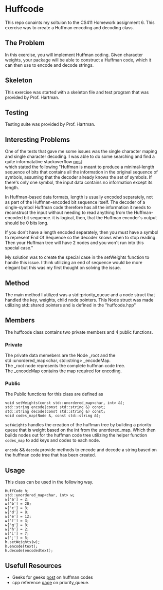 
# Huffcode

This repo conaints my soltuion to the CS411 Homework assignment 6. This exercise was to create a Huffman encoding and decoding class.

## The Problem

In this exercise, you will implement Huffman coding. Given character
weights, your package will be able to construct a Huffman code, which it
can then use to encode and decode strings.

## Skeleton 

This exercise was started with a skeleton file and test program that was provided by Prof. Hartman. 

## Testing

Testing suite was provided by Prof. Hartman.

## Interesting Problems

One of the tests that gave me some issues was the single character maping and single character decoding. I was able to do some searching and find a quite informatative stackoverflow [post](https://stackoverflow.com/questions/22429854/huffman-code-for-a-single-character#:~:text=Huffman%20is%20meant%20to%20produce,no%20information%20except%20its%20length.)  
which stated the following "Huffman is meant to produce a minimal-length sequence of bits that contains all the information in the original sequence of symbols, assuming that the decoder already knows the set of symbols. If there's only one symbol, the input data contains no information except its length.

In Huffman-based data formats, length is usually encoded separately, not as part of the Huffman-encoded bit sequence itself. The decoder of a single-symbol Huffman code therefore has all the information it needs to reconstruct the input without needing to read anything from the Huffman-encoded bit sequence. it is logical, then, that the Huffman encoder's output should be 0 bits long.

If you don't have a length encoded separately, then you must have a symbol to represent End Of Sequence so the decoder knows when to stop reading. Then your Huffman tree will have 2 nodes and you won't run into this special case." 

My solution was to create the special case in the setWeights function to handle this issue. I think utilizing an end of sequence would be more elegant but this was my first thought on solving the issue.  

## Method  

The main method I utilized was a std::priority_queue and a node struct that handled the key, weights, child node pointers. This Node struct was made utilizing std::shared pointers and is defined in the "huffcode.hpp"

## Members 

The huffcode class contains two private members and 4 public functions.

### Private

The private data memebers are the Node _root and the std::unordered_map<char, std::string> _encodeMap.  
The _root node represents the complete huffman code tree.  
The _encodeMap contains the map required for encoding.

### Public  

The Public functions for this class are defined as

``void setWeights(const std::unordered_map<char, int> &);``    
``std::string encode(const std::string &) const;``  
``std::string decode(const std::string &) const;``    
``void codes_map(Node &, const std::string &);``    

``setWeights`` handles the creation of the huffman tree by building a priority queue that is weight based on the int from the unordered_map. Which then builds nodes out for the huffman code tree utilizing the helper function  
``codes_map`` to add keys and codes to each node.  

``encode`` && ``decode`` provide methods to encode and decode a string based on the huffman code tree that has been created. 

## Usage 

This class can be used in the following way.

    HuffCode h;
    std::unordered_map<char, int> w;
    w['a'] = 2;
    w['b'] = 20;
    w['c'] = 3;
    w['d'] = 8;
    w['e'] = 12;
    w['f'] = 3;
    w['g'] = 8;
    w['h'] = 2;
    w['i'] = 7;
    w['j'] = 5;
    h.setWeights(w);
    h.encode(text);
    h.decode(encodedtext);
    
## Usefull Resources
 
- Geeks for geeks [post](https://www.geeksforgeeks.org/huffman-coding-greedy-algo-3/) on huffman codes  
- cpp reference [page](https://en.cppreference.com/w/cpp/container/priority_queue) on priority_queue. 
